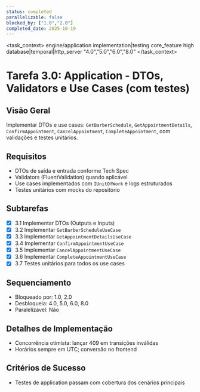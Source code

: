 ```yaml
---
status: completed
parallelizable: false
blocked_by: ["1.0","2.0"]
completed_date: 2025-10-19
---
```


<task_context>
<domain>engine/application</domain>
<type>implementation|testing</type>
<scope>core_feature</scope>
<complexity>high</complexity>
<dependencies>database|temporal|http_server</dependencies>
<unblocks>"4.0","5.0","6.0","8.0"</unblocks>
</task_context>

# Tarefa 3.0: Application - DTOs, Validators e Use Cases (com testes)

## Visão Geral
Implementar DTOs e use cases: `GetBarberSchedule`, `GetAppointmentDetails`, `ConfirmAppointment`, `CancelAppointment`, `CompleteAppointment`, com validações e testes unitários.

## Requisitos
- DTOs de saída e entrada conforme Tech Spec
- Validators (FluentValidation) quando aplicável
- Use cases implementados com `IUnitOfWork` e logs estruturados
- Testes unitários com mocks do repositório

## Subtarefas
- [x] 3.1 Implementar DTOs (Outputs e Inputs)
- [x] 3.2 Implementar `GetBarberScheduleUseCase`
- [x] 3.3 Implementar `GetAppointmentDetailsUseCase`
- [x] 3.4 Implementar `ConfirmAppointmentUseCase`
- [x] 3.5 Implementar `CancelAppointmentUseCase`
- [x] 3.6 Implementar `CompleteAppointmentUseCase`
- [x] 3.7 Testes unitários para todos os use cases

## Sequenciamento
- Bloqueado por: 1.0, 2.0
- Desbloqueia: 4.0, 5.0, 6.0, 8.0
- Paralelizável: Não

## Detalhes de Implementação
- Concorrência otimista: lançar 409 em transições inválidas
- Horários sempre em UTC; conversão no frontend

## Critérios de Sucesso
- Testes de application passam com cobertura dos cenários principais